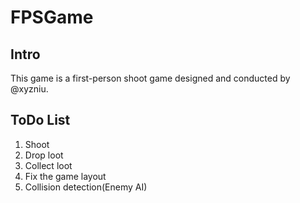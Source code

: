 # FPSGame

## Intro
This game is a first-person shoot game designed and conducted by @xyzniu.

## ToDo List
1. Shoot
2. Drop loot
3. Collect loot
4. Fix the game layout
5. Collision detection(Enemy AI)